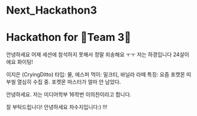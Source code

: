 # Next_Hackathon3

Hackathon for 🦁Team 3🐯
======================


안녕하세요 어제 세션에 참석하지 못해서 정말 죄송해요 ㅜㅜ
저는 하경입니다
24살이에요
화이팅!

이지은 (CryingDitto)
타입: 물, 에스퍼
먹이: 밀크티, 바닐라 라떼
특징: 요즘 포켓몬 띠부씰 열심히 수집 중. 포켓몬 마스터가 얼마 안 남았다.

안녕하세요.
저는 미디어학부 16학번 이의찬이라고 합니다.

잘 부탁드립니다!
안녕하세요 차수지입니다:)
!!!

